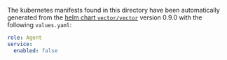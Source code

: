 The kubernetes manifests found in this directory have been automatically generated
from the [helm chart `vector/vector`](https://github.com/vectordotdev/helm-charts/tree/master/charts/vector)
version 0.9.0 with the following `values.yaml`:

```yaml
role: Agent
service:
  enabled: false
```
